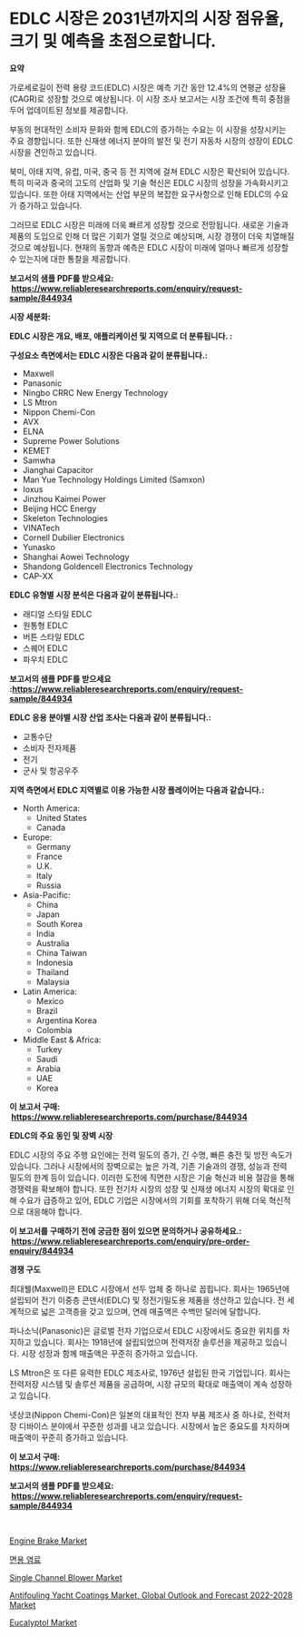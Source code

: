 <p><h1>EDLC 시장은 2031년까지의 시장 점유율, 크기 및 예측을 초점으로합니다.</h1></p><p><strong>요약</strong></p>
<p><p>가로세로길이 전력 용량 코드(EDLC) 시장은 예측 기간 동안 12.4%의 연평균 성장율(CAGR)로 성장할 것으로 예상됩니다. 이 시장 조사 보고서는 시장 조건에 특히 중점을 두어 업데이트된 정보를 제공합니다.</p><p>부동의 현대적인 소비자 문화와 함께 EDLC의 증가하는 수요는 이 시장을 성장시키는 주요 경향입니다. 또한 신재생 에너지 분야의 발전 및 전기 자동차 시장의 성장이 EDLC 시장을 견인하고 있습니다.</p><p>북미, 아태 지역, 유럽, 미국, 중국 등 전 지역에 걸쳐 EDLC 시장은 확산되어 있습니다. 특히 미국과 중국의 고도의 산업화 및 기술 혁신은 EDLC 시장의 성장을 가속화시키고 있습니다. 또한 아태 지역에서는 산업 부문의 복잡한 요구사항으로 인해 EDLC의 수요가 증가하고 있습니다.</p><p>그러므로 EDLC 시장은 미래에 더욱 빠르게 성장할 것으로 전망됩니다. 새로운 기술과 제품의 도입으로 인해 더 많은 기회가 열릴 것으로 예상되며, 시장 경쟁이 더욱 치열해질 것으로 예상됩니다. 현재의 동향과 예측은 EDLC 시장이 미래에 얼마나 빠르게 성장할 수 있는지에 대한 통찰을 제공합니다.</p></p>
<p><strong>보고서의 샘플 PDF를 받으세요: &nbsp;<a href="https://www.reliableresearchreports.com/enquiry/request-sample/844934">https://www.reliableresearchreports.com/enquiry/request-sample/844934</a></strong></p>
<p><strong>시장 세분화:</strong></p>
<p><strong> EDLC 시장은 개요, 배포, 애플리케이션 및 지역으로 더 분류됩니다. :</strong></p>
<p><strong>구성요소 측면에서는 EDLC 시장은 다음과 같이 분류됩니다.:</strong></p>
<p><ul><li>Maxwell</li><li>Panasonic</li><li>Ningbo CRRC New Energy Technology</li><li>LS Mtron</li><li>Nippon Chemi-Con</li><li>AVX</li><li>ELNA</li><li>Supreme Power Solutions</li><li>KEMET</li><li>Samwha</li><li>Jianghai Capacitor</li><li>Man Yue Technology Holdings Limited (Samxon)</li><li>Ioxus</li><li>Jinzhou Kaimei Power</li><li>Beijing HCC Energy</li><li>Skeleton Technologies</li><li>VINATech</li><li>Cornell Dubilier Electronics</li><li>Yunasko</li><li>Shanghai Aowei Technology</li><li>Shandong Goldencell Electronics Technology</li><li>CAP-XX</li></ul></p>
<p><strong> EDLC 유형별 시장 분석은 다음과 같이 분류됩니다.:</strong></p>
<p><ul><li>래디얼 스타일 EDLC</li><li>원통형 EDLC</li><li>버튼 스타일 EDLC</li><li>스퀘어 EDLC</li><li>파우치 EDLC</li></ul></p>
<p><strong>보고서의 샘플 PDF를 받으세요 :<a href="https://www.reliableresearchreports.com/enquiry/request-sample/844934">https://www.reliableresearchreports.com/enquiry/request-sample/844934</a></strong></p>
<p><strong> EDLC 응용 분야별 시장 산업 조사는 다음과 같이 분류됩니다.:</strong></p>
<p><ul><li>교통수단</li><li>소비자 전자제품</li><li>전기</li><li>군사 및 항공우주</li></ul></p>
<p><strong>지역 측면에서 EDLC 지역별로 이용 가능한 시장 플레이어는 다음과 같습니다.:</strong></p>
<p><ul>
    <li>
        North America:
        <ul>
            <li>United States</li>
            <li>Canada</li>
        </ul>
    </li>
    <li>
        Europe:
        <ul>
            <li>Germany</li>
            <li>France</li>
            <li>U.K.</li>
            <li>Italy</li>
            <li>Russia</li>
        </ul>
    </li>
    <li>
        Asia-Pacific:
        <ul>
            <li>China</li>
            <li>Japan</li>
            <li>South Korea</li>
            <li>India</li>
            <li>Australia</li>
            <li>China Taiwan</li>
            <li>Indonesia</li>
            <li>Thailand</li>
            <li>Malaysia</li>
        </ul>
    </li>
    <li>
        Latin America:
        <ul>
            <li>Mexico</li>
            <li>Brazil</li>
            <li>Argentina Korea</li>
            <li>Colombia</li>
        </ul>
    </li>
    <li>
        Middle East & Africa:
        <ul>
            <li>Turkey</li>
            <li>Saudi</li>
            <li>Arabia</li>
            <li>UAE</li>
            <li>Korea</li>
        </ul>
    </li>
    </ul></p>
<p><strong>이 보고서 구매: &nbsp;<a href="https://www.reliableresearchreports.com/purchase/844934">https://www.reliableresearchreports.com/purchase/844934</a></strong></p>
<p><strong>EDLC의 주요 동인 및 장벽 시장</strong></p>
<p><p>EDLC 시장의 주요 주행 요인에는 전력 밀도의 증가, 긴 수명, 빠른 충전 및 방전 속도가 있습니다. 그러나 시장에서의 장벽으로는 높은 가격, 기존 기술과의 경쟁, 성능과 전력 밀도의 한계 등이 있습니다. 이러한 도전에 직면한 시장은 기술 혁신과 비용 절감을 통해 경쟁력을 확보해야 합니다. 또한 전기차 시장의 성장 및 신재생 에너지 시장의 확대로 인해 수요가 급증하고 있어, EDLC 기업은 시장에서의 기회를 포착하기 위해 더욱 혁신적으로 대응해야 합니다.</p></p>
<p><strong>이 보고서를 구매하기 전에 궁금한 점이 있으면 문의하거나 공유하세요.: &nbsp;<a href="https://www.reliableresearchreports.com/enquiry/pre-order-enquiry/844934">https://www.reliableresearchreports.com/enquiry/pre-order-enquiry/844934</a></strong></p>
<p><strong>경쟁 구도</strong></p>
<p><p>최대웰(Maxwell)은 EDLC 시장에서 선두 업체 중 하나로 꼽힙니다. 회사는 1965년에 설립되어 전기 이중층 콘덴서(EDLC) 및 정전기밀도용 제품을 생산하고 있습니다. 전 세계적으로 넓은 고객층을 갖고 있으며, 연례 매출액은 수백만 달러에 달합니다.</p><p>파나소닉(Panasonic)은 글로벌 전자 기업으로서 EDLC 시장에서도 중요한 위치를 차지하고 있습니다. 회사는 1918년에 설립되었으며 전력저장 솔루션을 제공하고 있습니다. 시장 성장과 함께 매출액은 꾸준히 증가하고 있습니다.</p><p>LS Mtron은 또 다른 유력한 EDLC 제조사로, 1976년 설립된 한국 기업입니다. 회사는 전력저장 시스템 및 솔루션 제품을 공급하며, 시장 규모의 확대로 매출액이 계속 성장하고 있습니다.</p><p>넷상코(Nippon Chemi-Con)은 일본의 대표적인 전자 부품 제조사 중 하나로, 전력저장 디바이스 분야에서 꾸준한 성과를 내고 있습니다. 시장에서 높은 중요도를 차지하며 매출액이 꾸준히 증가하고 있습니다.</p></p>
<p><strong>이 보고서 구매: &nbsp; <a href="https://www.reliableresearchreports.com/purchase/844934">https://www.reliableresearchreports.com/purchase/844934</a></strong></p>
<p><strong>보고서의 샘플 PDF를 받으세요: &nbsp;<a href="https://www.reliableresearchreports.com/enquiry/request-sample/844934">https://www.reliableresearchreports.com/enquiry/request-sample/844934</a></strong><strong></strong></p>
<p>&nbsp;</p>
<p><p><a href="https://github.com/jhcraigie/Market-Research-Report-List-2/blob/main/engine-brake-market.md">Engine Brake Market</a></p><p><a href="https://github.com/vsn7qpua81q/Market-Research-Report-List-1/blob/main/8507108187783.md">면용 염료</a></p><p><a href="https://issuu.com/reportprime-2/docs/single-channel-blower-market-size-2030.pptx">Single Channel Blower Market</a></p><p><a href="https://view.publitas.com/reportprime-1/antifouling-yacht-coatings-market-global-outlook-and-forecast-2022-2028-market-research-report-unlocks-analysis-on-the-market-financial-status-market-size-and-market-revenue-upto-2030/">Antifouling Yacht Coatings Market, Global Outlook and Forecast 2022-2028 Market</a></p><p><a href="https://issuu.com/reportprime-2/docs/eucalyptol-market-size-2030.pptx">Eucalyptol Market</a></p></p>